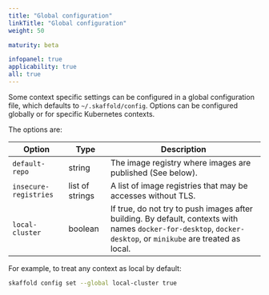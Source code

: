 ```yaml
---
title: "Global configuration"
linkTitle: "Global configuration"
weight: 50

maturity: beta

infopanel: true
applicability: true
all: true
---
```


Some context specific settings can be configured in a global configuration file, which defaults to `~/.skaffold/config`. Options can be configured globally or for specific Kubernetes contexts.

The options are:

| Option | Type | Description |
| ------ | ---- | ----------- |
| `default-repo` | string | The image registry where images are published (See below). |
| `insecure-registries` | list of strings | A list of image registries that may be accesses without TLS. |
| `local-cluster` | boolean | If true, do not try to push images after building. By default, contexts with names `docker-for-desktop`, `docker-desktop`, or `minikube` are treated as local. |

For example, to treat any context as local by default:

```bash
skaffold config set --global local-cluster true
```
